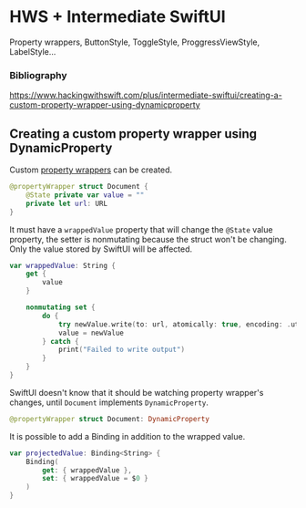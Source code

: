 # HWS + Intermediate SwiftUI

Property wrappers, ButtonStyle, ToggleStyle, ProggressViewStyle, LabelStyle...

### Bibliography

https://www.hackingwithswift.com/plus/intermediate-swiftui/creating-a-custom-property-wrapper-using-dynamicproperty

## Creating a custom property wrapper using DynamicProperty

Custom [property wrappers](https://www.hackingwithswift.com/quick-start/swiftui/all-swiftui-property-wrappers-explained-and-compared) can be created.

```swift
@propertyWrapper struct Document {
    @State private var value = ""
    private let url: URL
}
```

It must have a `wrappedValue` property that will change the `@State` value property, the setter is nonmutating because the struct won't be changing. Only the value stored by SwiftUI will be affected.

```swift
var wrappedValue: String {
    get {
        value
    }

    nonmutating set {
        do {
            try newValue.write(to: url, atomically: true, encoding: .utf8)
            value = newValue
        } catch {
            print("Failed to write output")
        }
    }
}
```

SwiftUI doesn't know that it should be watching property wrapper's changes, until `Document` implements `DynamicProperty`.

```swift
@propertyWrapper struct Document: DynamicProperty
```

It is possible to add a Binding in addition to the wrapped value.

```swift
var projectedValue: Binding<String> {
    Binding(
        get: { wrappedValue },
        set: { wrappedValue = $0 }
    )
}
```
